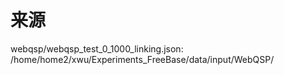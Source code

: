 # 来源
webqsp/webqsp_test_0_1000_linking.json: /home/home2/xwu/Experiments_FreeBase/data/input/WebQSP/
